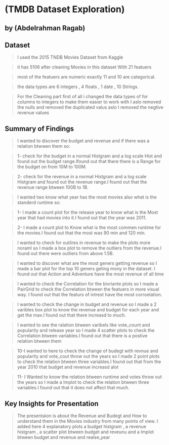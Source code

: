 # (TMDB Dataset Exploration)
## by (Abdelrahman Ragab)


## Dataset

> I used the 2015 TNDB Movies Dataset from Kaggle 

>it has 5106 after cleaning Movies in this dataset With 21 featuers

>most of the featuers are numeric exactly 11 and 10 are categorical.

>the data types are 6 integers , 4 floats , 1 date , 10 Strings.

>For the Cleaning part first of all i changed the data types of for columns to integers to make them easier to work with I aslo removed the nulls and removed the duplicated valus aslo I removed the negtive revenue values



## Summary of Findings

>I wanted to discover the budget and revenue and if there was a relation btwwen them so:

>1- check for the budget in a normal Histgram and a log scale Hist and found out the budget range.Ifound out that there there is a Range for the budget on from 10M to 100M.

>2- check for the revenue in a normal Histgram and a log scale Histgram and found out the revenue range.I found out that the revenue range btween 100B to 1B.

>I wanted two know what year has the most movies also what is the standerd runtime so:

> 1- I made a count plot for the release year to know what is the Most year that had movies into it.I found out that the year was 2011.

> 2- I made a count plot to Know what is the most commen runtime for the movies.I found out that the most was 90 min and 120 min.

>I wanted to check for outlires in revenue to make the plots more noraml so I made a box plot to remove the outliers from the revenue.I found out there were outliers from above 1.5B.

>I wanted to discover what are the most geners getting revenue so I made a bar plot for the top 10 geners geting mony in the dataset. I found out that Action and Adventure have the most revenue of all time

>I wanted to check the Correlation for the bivriante plots so I made a PairGrid to check the Correlation btween the featuers in more visual way. I found out that the featurs of intrest have the most corroelation.

>I wanted to check the change in budget and revenue so I made a 2 varibles box plot to know the revenue and budget for each year and get the max.I found out that there increasd to much.

>I wanted to see the ralation btween varibels like vote_count and popularity and release year so I made 4 scatter plots to check the Correlation btween variables.I found out that there is a postive relation btween them

>10-I wanted to here to check the change of budegt with revnue and popularity and vote_cout throw out the years so I made 2 point plots to check the relation btween three variables.I found out that from the year 2010 that budget and revenue increasd alot

>11- I  Wanted to know the relation btween runtime and votes throw out the years so I made a Implot to check the relation btween three variables.I found out that it does not affect that much.

## Key Insights for Presentation

> The presentaion is about the Revenue and Budegt and How to understand them in the Movies industry from many points of view.
> I added here 4 explanatory plots a budget histgram , a revenue histgram , a scatter plot btween budget and reveunu and a Implot btween budget and revenue and realse_year 